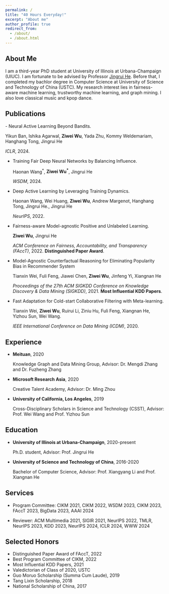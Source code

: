 ```yaml
---
permalink: /
title: "40 Hours Everyday!"
excerpt: "About me"
author_profile: true
redirect_from: 
  - /about/
  - /about.html
---
```


About Me
------
I am a third-year PhD student at University of Illinois at Urbana-Champaign (UIUC). I am fortunate to be advised by Professor [Jingrui He](https://ischool.illinois.edu/people/jingrui-he). Before that, I completed my bachlor degree in Computer Science at University of Science and Technology of China (USTC). My research interest lies in fairness-aware machine learning, trustworthy machine learning, and graph mining. I also love classical music and kpop dance.



<h2 id="publications"> Publications</h2>
- Neural Active Learning Beyond Bandits.
  
  Yikun Ban, Ishika Agarwal, <b>Ziwei Wu</b>, Yada Zhu, Kommy Weldemariam, Hanghang Tong, Jingrui He

  *ICLR*, 2024.
  <!-- (Poster Session, AR: 31%) -->

- Training Fair Deep Neural Networks by Balancing Influence.

  Haonan Wang<sup>\*</sup>, <b>Ziwei Wu<sup>\*</sup></b>, Jingrui He

  *WSDM*, 2024.
  <!-- (Full Research, AR: 18%) -->

- Deep Active Learning by Leveraging Training Dynamics.

  Haonan Wang, Wei Huang, <b>Ziwei Wu</b>, Andrew Margenot, Hanghang Tong, Jingrui He., Jingrui He

  *NeurIPS*, 2022.
  <!-- (Poster Session, AR: 25.6%) -->

- Fairness-aware Model-agnostic Positive and Unlabeled Learning.

  <b>Ziwei Wu</b>, Jingrui He

  *ACM Conference on Fairness, Accountability, and Transparency (FAccT)*, 2022. <b>Distinguished Paper Award</b>.
  <!-- (Full Research, AR: 25.1%) -->

- Model-Agnostic Counterfactual Reasoning for Eliminating Popularity Bias in Recommender System

  Tianxin Wei, Fuli Feng, Jiawei Chen, <b>Ziwei Wu</b>, Jinfeng Yi, Xiangnan He

  *Proceedings of the 27th ACM SIGKDD Conference on Knowledge Discovery & Data Mining (SIGKDD)*, 2021. <b>Most Influential KDD Papers</b>.
  <!-- (Full Research, AR: 15.4%).  -->


- Fast Adaptation for Cold-start Collaborative Filtering with Meta-learning.

  Tianxin Wei, <b>Ziwei Wu</b>, Ruirui Li, Ziniu Hu, Fuli Feng, Xiangnan He, Yizhou Sun, Wei Wang.

  *IEEE International Conference on Data Mining (ICDM)*, 2020. 
  <!-- (Full Research, AR: 9.8%). -->


## Experience

- **Meituan**, 2020
  
  Knowledge Graph and Data Mining Group, Advisor: Dr. Mengdi Zhang and Dr. Fuzheng Zhang

- **Microsoft Research Asia**, 2020

  Creative Talent Academy, Advisor: Dr. Ming Zhou


- **University of California, Los Angeles**, 2019

  Cross-Disciplinary Scholars in Science and Technology (CSST), Advisor: Prof. Wei Wang and Prof. Yizhou Sun
  




## Education

- **University of Illinois at Urbana-Champaign**, 2020-present

  Ph.D. student, Advisor: Prof. Jingrui He

- **University of Science and Technology of China**, 2016-2020

  Bachelor of Computer Science, Advisor: Prof. Xiangyang Li and Prof. Xiangnan He


Services
------

- Program Committee: CIKM 2021, CIKM 2022, WSDM 2023, CIKM 2023, FAccT 2023, BigData 2023, AAAI 2024

- Reviewer: ACM Multimedia 2021, SIGIR 2021, NeurIPS 2022, TMLR, NeurIPS 2023, KDD 2023, NeurIPS 2024, ICLR 2024, WWW 2024


Selected Honors
------
- Distinguished Paper Award of FAccT, 2022
- Best Program Committee of CIKM, 2022
- Most Influential KDD Papers, 2021
- Valedictorian of Class of 2020, USTC
- Guo Moruo Scholarship (Summa Cum Laude), 2019
- Tang Lixin Scholarship, 2018
- National Scholarship of China, 2017



